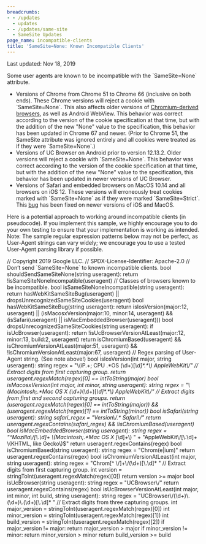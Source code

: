 ```yaml
---
breadcrumbs:
- - /updates
  - updates
- - /updates/same-site
  - SameSite Updates
page_name: incompatible-clients
title: 'SameSite=None: Known Incompatible Clients'
---
```


Last updated: Nov 18, 2019

Some user agents are known to be incompatible with the \`SameSite=None\`
attribute.

*   Versions of Chrome from Chrome 51 to Chrome 66 (inclusive on both
            ends). These Chrome versions will reject a cookie with
            \`SameSite=None\`. This also affects older versions of
            [Chromium-derived
            browsers](https://en.wikipedia.org/wiki/Chromium_(web_browser)#Browsers_based_on_Chromium),
            as well as Android WebView. This behavior was correct according to
            the version of the cookie specification at that time, but with the
            addition of the new "None" value to the specification, this behavior
            has been updated in Chrome 67 and newer. (Prior to Chrome 51, the
            SameSite attribute was ignored entirely and all cookies were treated
            as if they were \`SameSite=None\`.)
*   Versions of UC Browser on Android prior to version 12.13.2. Older
            versions will reject a cookie with \`SameSite=None\`. This behavior
            was correct according to the version of the cookie specification at
            that time, but with the addition of the new "None" value to the
            specification, this behavior has been updated in newer versions of
            UC Browser.
*   Versions of Safari and embedded browsers on MacOS 10.14 and all
            browsers on iOS 12. These versions will erroneously treat cookies
            marked with \`SameSite=None\` as if they were marked
            \`SameSite=Strict\`. This
            [bug](https://bugs.webkit.org/show_bug.cgi?id=198181) has been fixed
            on newer versions of iOS and MacOS.

Here is a potential approach to working around incompatible clients (in
pseudocode). If you implement this sample, we highly encourage you to do your
own testing to ensure that your implementation is working as intended. Note: The
sample regular expression patterns below may not be perfect, as User-Agent
strings can vary widely; we encourage you to use a tested User-Agent parsing
library if possible.

// Copyright 2019 Google LLC. // SPDX-License-Identifier: Apache-2.0 // Don’t
send \`SameSite=None\` to known incompatible clients. bool
shouldSendSameSiteNone(string useragent): return
!isSameSiteNoneIncompatible(useragent) // Classes of browsers known to be
incompatible. bool isSameSiteNoneIncompatible(string useragent): return
hasWebKitSameSiteBug(useragent) || dropsUnrecognizedSameSiteCookies(useragent)
bool hasWebKitSameSiteBug(string useragent): return isIosVersion(major:12,
useragent) || (isMacosxVersion(major:10, minor:14, useragent) &&
(isSafari(useragent) || isMacEmbeddedBrowser(useragent))) bool
dropsUnrecognizedSameSiteCookies(string useragent): if isUcBrowser(useragent):
return !isUcBrowserVersionAtLeast(major:12, minor:13, build:2, useragent) return
isChromiumBased(useragent) && isChromiumVersionAtLeast(major:51, useragent) &&
!isChromiumVersionAtLeast(major:67, useragent) // Regex parsing of User-Agent
string. (See note above!) bool isIosVersion(int major, string useragent): string
regex = "\\(iP.+; CPU .\*OS (\\d+)\[_\\d\]\*.\*\\) AppleWebKit\\/" // Extract
digits from first capturing group. return useragent.regexMatch(regex)\[0\] ==
intToString(major) bool isMacosxVersion(int major, int minor, string useragent):
string regex = "\\(Macintosh;.\*Mac OS X (\\d+)_(\\d+)\[_\\d\]\*.\*\\)
AppleWebKit\\/" // Extract digits from first and second capturing groups. return
(useragent.regexMatch(regex)\[0\] == intToString(major)) &&
(useragent.regexMatch(regex)\[1\] == intToString(minor)) bool isSafari(string
useragent): string safari_regex = "Version\\/.\* Safari\\/" return
useragent.regexContains(safari_regex) && !isChromiumBased(useragent) bool
isMacEmbeddedBrowser(string useragent): string regex = "^Mozilla\\/\[\\.\\d\]+
\\(Macintosh;.\*Mac OS X \[_\\d\]+\\) " + "AppleWebKit\\/\[\\.\\d\]+ \\(KHTML,
like Gecko\\)$" return useragent.regexContains(regex) bool
isChromiumBased(string useragent): string regex = "Chrom(e|ium)" return
useragent.regexContains(regex) bool isChromiumVersionAtLeast(int major, string
useragent): string regex = "Chrom\[^ \\/\]+\\/(\\d+)\[\\.\\d\]\* " // Extract
digits from first capturing group. int version =
stringToInt(useragent.regexMatch(regex)\[0\]) return version &gt;= major bool
isUcBrowser(string useragent): string regex = "UCBrowser\\/" return
useragent.regexContains(regex) bool isUcBrowserVersionAtLeast(int major, int
minor, int build, string useragent): string regex =
"UCBrowser\\/(\\d+)\\.(\\d+)\\.(\\d+)\[\\.\\d\]\* " // Extract digits from three
capturing groups. int major_version =
stringToInt(useragent.regexMatch(regex)\[0\]) int minor_version =
stringToInt(useragent.regexMatch(regex)\[1\]) int build_version =
stringToInt(useragent.regexMatch(regex)\[2\]) if major_version != major: return
major_version &gt; major if minor_version != minor: return minor_version &gt;
minor return build_version &gt;= build
